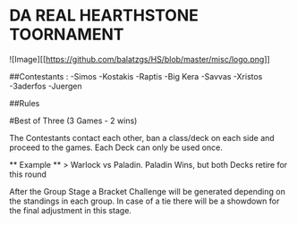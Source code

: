 # DA REAL HEARTHSTONE TOORNAMENT

![Image][[https://github.com/balatzgs/HS/blob/master/misc/logo.png]]

##Contestants :
-Simos
-Kostakis
-Raptis
-Big Kera
-Savvas
-Xristos
-3aderfos
-Juergen

##Rules

#Best of Three (3 Games - 2 wins)

The Contestants contact each other, ban a class/deck on each side and proceed to
the games. Each Deck can only be used once.

** Example ** > Warlock vs Paladin. Paladin Wins, but both Decks retire for this round

After the Group Stage a Bracket Challenge will be generated depending on the standings
in each group. In case of a tie there will be a showdown for the final adjustment
in this stage.
